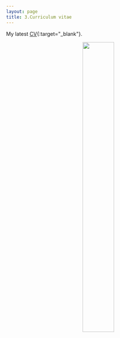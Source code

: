 ```yaml
---
layout: page
title: 3.Curriculum vitae
---
```




My latest [CV](http://hohenlohelab.github.io/CV_Nov2018.pdf){:target="_blank"}.


<figure><center>
  <img width="45%" height="45%" src="https://martynalukaszewicz.github.io/Wro.jpg"/>
</center></figure>















  
